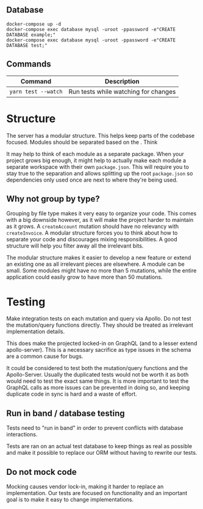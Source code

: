 ## Database

```shell script
docker-compose up -d
docker-compose exec database mysql -uroot -ppassword -e"CREATE DATABASE example;"
docker-compose exec database mysql -uroot -ppassword -e"CREATE DATABASE test;"
```

## Commands

| Command             | Description                          |
| ------------------- | ------------------------------------ |
| `yarn test --watch` | Run tests while watching for changes |

# Structure

The server has a modular structure. This helps keep parts of the codebase focused. Modules should be separated based on the . Think

It may help to think of each module as a separate package. When your project grows big enough, it might help to actually make each module a separate workspace with their own `package.json`. This will require you to stay true to the separation and allows splitting up the root `package.json` so dependencies only used once are next to where they're being used.

## Why not group by type?

Grouping by file type makes it very easy to organize your code. This comes with a big downside however, as it will make the project harder to maintain as it grows. A `createAccount` mutation should have no relevancy with `createInvoice`. A modular structure forces you to think about how to separate your code and discourages mixing responsibilities. A good structure will help you filter away all the irrelevant bits.

The modular structure makes it easier to develop a new feature or extend an existing one as all irrelevant pieces are elsewhere. A module can be small. Some modules might have no more than 5 mutations, while the entire application could easily grow to have more than 50 mutations.

# Testing

Make integration tests on each mutation and query via Apollo. Do not test the mutation/query functions directly. They should be treated as irrelevant implementation details.

This does make the projected locked-in on GraphQL (and to a lesser extend apollo-server). This is a necessary sacrifice as type issues in the schema are a common cause for bugs.

It could be considered to test both the mutation/query functions and the Apollo-Server. Usually the duplicated tests would not be worth it as both would need to test the exact same things. It is more important to test the GraphQL calls as more issues can be prevented in doing so, and keeping duplicate code in sync is hard and a waste of effort.

## Run in band / database testing

Tests need to "run in band" in order to prevent conflicts with database interactions.

Tests are ran on an actual test database to keep things as real as possible and make it possible to replace our ORM without having to rewrite our tests.

## Do not mock code

Mocking causes vendor lock-in, making it harder to replace an implementation. Our tests are focused on functionality and an important goal is to make it easy to change implementations.

